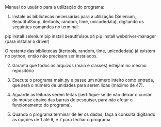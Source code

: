 Manual do usuário para a utilização do programa:

1. Instale as bibliotecas necessárias para a utilização (Selenium, BeautifulSoup, itertools, random, time, unicodedata), digitando os seguintes comandos no terminal:

pip install selenium
pip install beautifulsoup4
pip install webdriver-manager (para instalar o driver)

O restante das bibliotecas (itertools, random, time, unicodedata) já existem no python, então não precisam ser instalados.

2. Garanta que todos os arquivos (main e classes) estejam no mesmo repositório

3. Execute o programa main.py e passe um número inteiro como entrada, que será o número de unidades para serem lidas (máximo de 47).

4. Aguarde as leituras serem feitas (certifique-se de não deixar o cursor do mouse abaixo das barras de pesquisar, para não afetar o funcionamento do programa).

5. Quando o programa terminar de ler os dados, faça a consulta digitando as opções de 1 até 6, e 7 para fechar o programa.
	
